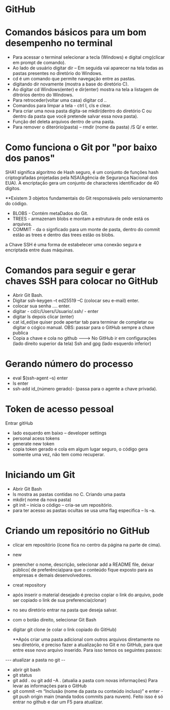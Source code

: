 # GitHub

# Comandos básicos para um bom desempenho no terminal

- Para acessar o terminal selecionar a tecla (Windows) e digital cmg(clicar em prompt de comando).
- Ao lado de usuário digitar dir – Em seguida vai aparecer na tela todas as  pastas presentes no  diretório do Windows.
- cd é um comando que permite navegação entre as pastas.
- digitando dir novamente (mostra a base do diretório C).
- Ao digitar cd Windows(enter) e dir(enter) mostra na tela a listagem de ditrórios dentro do Windows.
- Para retroceder(voltar uma casa) digitar cd ..
- Comandos para limpar a tela - ctrl l, cls e clear.
- Para criar uma nova pasta digita-se mkdir(dentro do diretório C ou dentro da pasta que você pretende salvar essa nova pasta).
- Função del deleta arquivos dentro de uma pasta.
- Para remover o diterório(pasta) – rmdir (nome da pasta) /S Q/ e enter.

# Como funciona o Git por "por  baixo dos panos"

 SHA1 significa algoritmo de Hash seguro, é um conjunto de funções hash criptografadas projetadas pela NSA(Agência de Segurança Nacional dos EUA).
 A encriptação gera um conjunto de characteres identificador de 40 dígitos.

 **Existem 3 objetos fundamentais do Git responsáveis pelo versionamento do código.
- BLOBS - Contém metaDados do Git.
- TREES - armazenam blobs e montam a estrutura de onde está os  arquivos.
- COMMIT - da o signficado para um monte de pasta, dentro do commit estão as trees e dentro das trees estão os blobs.

 a Chave SSH é  uma forma de estabelecer uma conexão segura e encriptada entre duas máquinas.

# Comandos para seguir e gerar chaves SSH para colocar no GitHub

- Abrir Git Bash.
- Digitar ssh-keygen –t ed25519 –C (colocar seu e-mail) enter.
- colocar sua senha .... enter.
- digitar - cd/c/Users/Usuario/.ssh/ - enter
- digitar ls depois clicar (enter)
- cat id_ed(se  quiser pode apertar tab para terminar de completar ou digitar o cógico manual. OBS: passar para o GitHub sempre a chave publica
- Copia a chave  e cola no github 
---> No GitHub ir em configurações (lado direito superior da tela)
Ssh and gpg (lado esquerdo inferior)

# Gerando número do processo
- eval $(ssh-agent –s) enter
- ls enter
- ssh-add id_(número gerado)- (passa para o agente a chave privada).

# Token de acesso pessoal
  Entrar gitHub
- lado esquerdo em baixo – developer settings
- personal acess tokens
- generate new token
- copia token gerado e cola em algum lugar seguro, o código gera somente uma vez, não tem como recuperar.

# Iniciando um Git

- Abrir Git Bash
- ls  mostra as pastas contidas no C.
 Criando uma pasta
- mkdir( nome da nova  pasta)
- git init – inicia  o código – cria-se um repositório.
- para ter acesso as pastas ocultas se usa uma flag especifica – ls –a.

# Criando um repositório no GitHub

- clicar em repositório (ícone fica no centro da página na parte de cima).
- new
- preencher o nome, descrição, selecionar add a README file, deixar público( de preferência)para que o conteúdo fique exposto para as empresas e demais desenvolvedores.
- creat repository
- após inserir o material desejado é preciso copiar o link do arquivo, pode ser copiado o link de sua preferencia(clonar)
- no seu diretório entrar na pasta que deseja salvar.
- com o botão direito, selecionar Git Bash
- digitar git clone (e colar o link copiado do GitHub)

	**Após criar uma pasta adicional com outros arquivos diretamente no seu diretório, é preciso fazer a atualização no Git e no GitHub, para que entre esse novo arquivo inserido. Para isso temos os seguintes passos:
	
--- atualizar a pasta no git --
- abrir git bash
- git status
- git add . ou git add –A . (atualia a pasta com novas informações)
Para levar as informações para o GitHub
- git commit  –m “Inclusão (nome da pasta ou conteúdo incluso)” e enter
-git push origin main (manda todos commits para nuvem).
Feito isso é só entrar no github e dar um F5  para atualizar.
